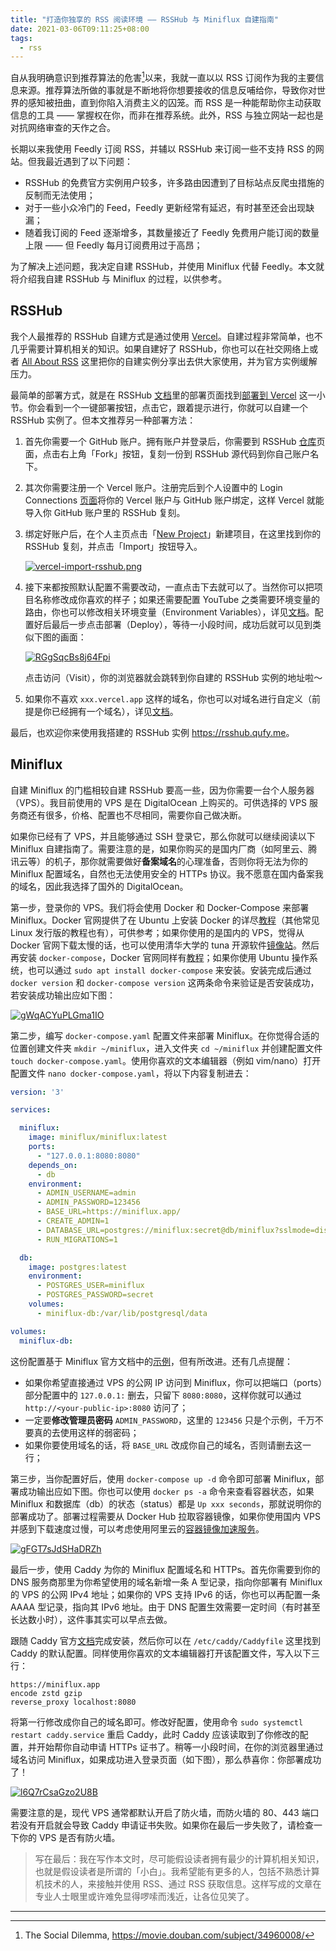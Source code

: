 ```yaml
---
title: "打造你独享的 RSS 阅读环境 —— RSSHub 与 Miniflux 自建指南"
date: 2021-03-06T09:11:25+08:00
tags:
  - rss
---
```


自从我明确意识到推荐算法的危害[^1]以来，我就一直以以 RSS 订阅作为我的主要信息来源。推荐算法所做的事就是不断地将你想要接收的信息反哺给你，导致你对世界的感知被扭曲，直到你陷入消费主义的囚笼。而 RSS 是一种能帮助你主动获取信息的工具 —— 掌握权在你，而非在推荐系统。此外，RSS 与独立网站一起也是对抗网络审查的天作之合。

长期以来我使用 Feedly 订阅 RSS，并辅以 RSSHub 来订阅一些不支持 RSS 的网站。但我最近遇到了以下问题：

- RSSHub 的免费官方实例用户较多，许多路由因遭到了目标站点反爬虫措施的反制而无法使用；
- 对于一些小众冷门的 Feed，Feedly 更新经常有延迟，有时甚至还会出现缺漏；
- 随着我订阅的 Feed 逐渐增多，其数量接近了 Feedly 免费用户能订阅的数量上限 —— 但 Feedly 每月订阅费用过于高昂；

为了解决上述问题，我决定自建 RSSHub，并使用 Miniflux 代替 Feedly。本文就将介绍我自建 RSSHub 与 Miniflux 的过程，以供参考。

<!--more-->

## RSSHub

我个人最推荐的 RSSHub 自建方式是通过使用 [Vercel](https://vercel.com/)。自建过程非常简单，也不几乎需要计算机相关的知识。如果自建好了 RSSHub，你也可以在社交网络上或者 [All About RSS](https://github.com/AboutRSS/ALL-about-RSS) 这里把你的自建实例分享出去供大家使用，并为官方实例缓解压力。

最简单的部署方式，就是在 RSSHub [文档](https://docs.rsshub.app/)里的部署页面找到[部署到 Vercel](https://docs.rsshub.app/install/#bu-shu-dao-vercel-zeit-now) 这一小节。你会看到一个一键部署按钮，点击它，跟着提示进行，你就可以自建一个 RSSHub 实例了。但本文推荐另一种部署方法：

1. 首先你需要一个 GitHub 账户。拥有账户并登录后，你需要到 RSSHub [仓库](https://github.com/DIYgod/RSSHub)页面，点击右上角「Fork」按钮，复刻一份到 RSSHub 源代码到你自己账户名下。

2. 其次你需要注册一个 Vercel 账户。注册完后到个人设置中的 Login Connections [页面](https://vercel.com/account/login-connections)将你的 Vercel 账户与 GitHub 账户绑定，这样 Vercel 就能导入你 GitHub 账户里的 RSSHub 复刻。

3. 绑定好账户后，在个人主页点击「[New Project](https://vercel.com/new)」新建项目，在这里找到你的 RSSHub 复刻，并点击「Import」按钮导入。

   [![vercel-import-rsshub.png](https://i.loli.net/2021/03/06/ClUEgSZ9Xn1xaVL.png)](https://i.loli.net/2021/03/06/ClUEgSZ9Xn1xaVL.png)

4. 接下来都按照默认配置不需要改动，一直点击下去就可以了。当然你可以把项目名称修改成你喜欢的样子；如果还需要配置 YouTube 之类需要环境变量的路由，你也可以修改相关环境变量（Environment Variables），详见[文档](https://docs.rsshub.app/install/#pei-zhi)。配置好后最后一步点击部署（Deploy），等待一小段时间，成功后就可以见到类似下图的画面：

   [![RGgSqcBs8j64Fpi](https://i.loli.net/2021/03/06/RGgSqcBs8j64Fpi.png)](https://i.loli.net/2021/03/06/RGgSqcBs8j64Fpi.png)

   点击访问（Visit），你的浏览器就会跳转到你自建的 RSSHub 实例的地址啦～

5. 如果你不喜欢 `xxx.vercel.app` 这样的域名，你也可以对域名进行自定义（前提是你已经拥有一个域名），详见[文档](https://vercel.com/docs/custom-domains)。

最后，也欢迎你来使用我搭建的 RSSHub 实例 <https://rsshub.qufy.me>。

## Miniflux

自建 Miniflux 的门槛相较自建 RSSHub 要高一些，因为你需要一台个人服务器（VPS）。我目前使用的 VPS 是在 DigitalOcean 上购买的。可供选择的 VPS 服务商还有很多，价格、配置也不尽相同，需要你自己做决断。

如果你已经有了 VPS，并且能够通过 SSH 登录它，那么你就可以继续阅读以下 Miniflux 自建指南了。需要注意的是，如果你购买的是国内厂商（如阿里云、腾讯云等）的机子，那你就需要做好**备案域名**的心理准备，否则你将无法为你的 Miniflux 配置域名，自然也无法使用安全的 HTTPs 协议。我不愿意在国内备案我的域名，因此我选择了国外的 DigitalOcean。

第一步，登录你的 VPS。我们将会使用 Docker 和 Docker-Compose 来部署 Miniflux。Docker 官网提供了在 Ubuntu 上安装 Docker 的详尽[教程](https://docs.docker.com/engine/install/ubuntu/)（其他常见 Linux 发行版的教程也有），可供参考；如果你使用的是国内的 VPS，觉得从 Docker 官网下载太慢的话，也可以使用清华大学的 tuna 开源软件[镜像站](https://mirrors.tuna.tsinghua.edu.cn/help/docker-ce/)。然后再安装 `docker-compose`，Docker 官网同样有[教程](https://docs.docker.com/compose/install/)；如果你使用 Ubuntu 操作系统，也可以通过 `sudo apt install docker-compose` 来安装。安装完成后通过 `docker version` 和 `docker-compose version` 这两条命令来验证是否安装成功，若安装成功输出应如下图：

[![gWqACYuPLGma1IO](https://i.loli.net/2021/03/06/gWqACYuPLGma1IO.png)](https://i.loli.net/2021/03/06/gWqACYuPLGma1IO.png)

第二步，编写 `docker-compose.yaml` 配置文件来部署 Miniflux。在你觉得合适的位置创建文件夹 `mkdir ~/miniflux`，进入文件夹 `cd ~/miniflux` 并创建配置文件 `touch docker-compose.yaml`。使用你喜欢的文本编辑器（例如 vim/nano）打开配置文件 `nano docker-compose.yaml`，将以下内容复制进去：

```yaml
version: '3'

services:

  miniflux:
    image: miniflux/miniflux:latest
    ports:
      - "127.0.0.1:8080:8080"
    depends_on:
      - db
    environment:
      - ADMIN_USERNAME=admin
      - ADMIN_PASSWORD=123456
      - BASE_URL=https://miniflux.app/
      - CREATE_ADMIN=1
      - DATABASE_URL=postgres://miniflux:secret@db/miniflux?sslmode=disable
      - RUN_MIGRATIONS=1

  db:
    image: postgres:latest
    environment:
      - POSTGRES_USER=miniflux
      - POSTGRES_PASSWORD=secret
    volumes:
      - miniflux-db:/var/lib/postgresql/data

volumes:
  miniflux-db:
```

这份配置基于 Miniflux 官方文档中的[示例](https://miniflux.app/docs/installation.html#docker)，但有所改进。还有几点提醒：

- 如果你希望直接通过 VPS 的公网 IP 访问到 Miniflux，你可以把端口（ports）部分配置中的 `127.0.0.1:` 删去，只留下 `8080:8080`，这样你就可以通过 `http://<your-public-ip>:8080` 访问了；
- 一定要**修改管理员密码** `ADMIN_PASSWORD`，这里的 `123456` 只是个示例，千万不要真的去使用这样的弱密码；
- 如果你要使用域名的话，将 `BASE_URL` 改成你自己的域名，否则请删去这一行；

第三步，当你配置好后，使用 `docker-compose up -d` 命令即可部署 Miniflux，部署成功输出应如下图。你也可以使用 `docker ps -a` 命令来查看容器状态，如果 Miniflux 和数据库（db）的状态（status）都是 `Up xxx seconds`，那就说明你的部署成功了。部署过程需要从 Docker Hub 拉取容器镜像，如果你使用国内 VPS 并感到下载速度过慢，可以考虑使用阿里云的[容器镜像加速服务](https://help.aliyun.com/document_detail/60750.html)。

[![gFGT7sJdSHaDRZh](https://i.loli.net/2021/03/06/gFGT7sJdSHaDRZh.png)](https://i.loli.net/2021/03/06/gFGT7sJdSHaDRZh.png)

最后一步，使用 Caddy 为你的 Miniflux 配置域名和 HTTPs。首先你需要到你的 DNS 服务商那里为你希望使用的域名新增一条 A 型记录，指向你部署有 Miniflux 的 VPS 的公网 IPv4 地址；如果你的 VPS 支持 IPv6 的话，你也可以再配置一条 AAAA 型记录，指向其 IPv6 地址。由于 DNS 配置生效需要一定时间（有时甚至长达数小时），这件事其实可以早点去做。

跟随 Caddy 官方[文档](https://caddyserver.com/docs/install)完成安装，然后你可以在 `/etc/caddy/Caddyfile` 这里找到 Caddy 的默认配置。同样使用你喜欢的文本编辑器打开该配置文件，写入以下三行：

```
https://miniflux.app
encode zstd gzip
reverse_proxy localhost:8080
```

将第一行修改成你自己的域名即可。修改好配置，使用命令 `sudo systemctl restart caddy.service` 重启 Caddy，此时 Caddy 应该读取到了你修改的配置，并开始帮你自动申请 HTTPs 证书了。稍等一小段时间，在你的浏览器里通过域名访问 Miniflux，如果成功进入登录页面（如下图），那么恭喜你：你部署成功了！

[![l6Q7rCsaGzo2U8B](https://i.loli.net/2021/03/06/l6Q7rCsaGzo2U8B.png)](https://i.loli.net/2021/03/06/l6Q7rCsaGzo2U8B.png)

需要注意的是，现代 VPS 通常都默认开启了防火墙，而防火墙的 80、443 端口若没有开启就会导致 Caddy 申请证书失败。如果你在最后一步失败了，请检查一下你的 VPS 是否有防火墙。

> 写在最后：我在写作本文时，尽可能假设读者拥有最少的计算机相关知识，也就是假设读者是所谓的「小白」。我希望能有更多的人，包括不熟悉计算机技术的人，来接触并使用 RSS、通过 RSS 获取信息。这样写成的文章在专业人士眼里或许难免显得啰嗦而浅近，让各位见笑了。

---

[^1]: The Social Dilemma, <https://movie.douban.com/subject/34960008/>